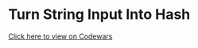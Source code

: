 # Turn String Input Into Hash
[Click here to view on Codewars](https://codewars.com/kata/52180ce6f626d55cf8000071)